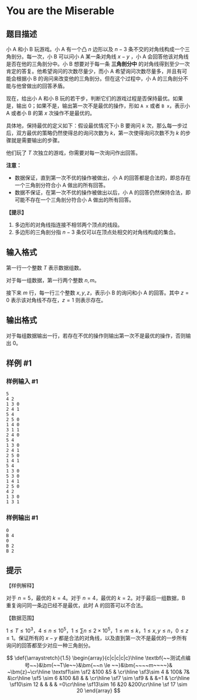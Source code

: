 # You are the Miserable

## 题目描述

小 A 和小 B 玩游戏。小 A 有一个凸 $n$ 边形以及 $n-3$ 条不交的对角线构成一个三角剖分。每一次，小 B 可以问小 A 某一条对角线 $x-y$ ，小 A 会回答他该对角线是否在他的三角剖分中。小 B 想要对于每一条 **三角剖分中** 的对角线得到至少一次肯定的答复。他希望询问的次数尽量少，而小 A 希望询问次数尽量多，并且有可能会根据小 B 的询问来改变他的三角剖分。但在这个过程中，小 A 的三角剖分不能与他曾做出的回答矛盾。

现在，给出小 A 和小 B 玩的若干步，判断它们的游戏过程是否保持最优。如果是，输出 $0$；如果不是，输出第一次不是最优的操作，形如 `A x` 或者 `B x`，表示小 A 或者小 B 的第 $x$ 次操作不是最优的。

具体地，保持最优的定义如下：假设最优情况下小 B 要询问 $k$ 次，那么每一步过后，双方最优的策略仍然使得总的询问次数为 $k$，第一次使得询问次数不为 $k$ 的步骤就是需要输出的步骤。

他们玩了 $T$ 次独立的游戏，你需要对每一次询问作出回答。

**注意：**

-   数据保证，直到第一次不优的操作被做出，小 A 的回答都是合法的，即总存在一个三角剖分符合小 A 做出的所有回答。
-   数据不保证，在第一次不优的操作被做出以后，小 A 的回答仍然保持合法，即可能不存在一个三角剖分符合小 A 做出的所有回答。

**【提示】**

1. 多边形的对角线指连接不相邻两个顶点的线段。
2. 多边形的三角剖分指 $n-3$ 条仅可以在顶点处相交的对角线构成的集合。

## 输入格式

第一行一个整数 $T$ 表示数据组数。

对于每一组数据，第一行两个整数 $n,m$。

接下来 $m$ 行，每一行三个整数 $x,y,z$，表示小 B 的询问和小 A 的回答。其中 $z=0$ 表示该对角线不存在，$z=1$ 则表示存在。

## 输出格式

对于每组数据输出一行，若存在不优的操作则输出第一次不是最优的操作，否则输出 $0$。

## 样例 #1

### 样例输入 #1
```
5
4 2
1 3 0
2 4 1
5 4
2 5 0
1 4 0
3 1 1
2 4 0
5 4
1 3 0
2 4 1
2 5 0
1 4 1
5 4
1 3 0
5 3 0
1 4 1
2 5 0
4 2
1 3 0
1 3 1
```

### 样例输出 #1

```
0
B 4
0
B 2
B 2
```

## 提示

【样例解释】

对于 $n=5$，最优的 $k=4$。对于 $n=4$，最优的 $k=2$。对于最后一组数据，B 重复询问同一条边已经不是最优，此时 A 的回答可以不合法。

【数据范围】

$1 \le T\le 10^3$，$4\le n \le 10^5$，$1 \le \sum n \le 2\times 10^5$，$1 \le m \le k$，$1 \le x,y \le n$，$0 \le z \le 1$。保证所有的 $x-y$ 都是合法的对角线，以及直到第一次不是最优的一步所有询问的回答都至少对应一种三角剖分。

$$
\def{\arraystretch}{1.5}
\begin{array}{c|c|c|c|c}\hline 
\textbf{~~测试点编号~~}&\bm{~~T\le~~}&\bm{~~n \le ~~}&\bm{~~~~m~~~~}& ~\bm{z}~\cr\hline 
\textsf1\sim \sf2 &100 &5  &  \cr\hline 
\sf3\sim 4 & 100& 7& &\cr\hline 
\sf5 \sim 6 &100 &8 & & \cr\hline 
\sf7 \sim \sf9 & & &=1 & \cr\hline 
\sf10\sim 12 & & & & =0\cr\hline
\sf13\sim 16 &20 &200\cr\hline
\sf 17 \sim 20
\end{array}
$$

